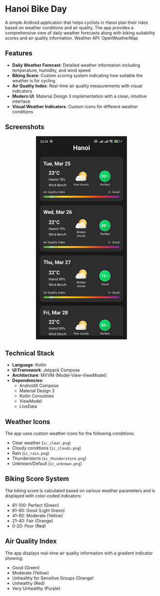 # Hanoi Bike Day

A simple Android application that helps cyclists in Hanoi plan their rides based on weather conditions and air quality. 
The app provides a comprehensive view of daily weather forecasts along with biking suitability scores and air quality information.
Weather API: OpenWeatherMap

## Features

- **Daily Weather Forecast**: Detailed weather information including temperature, humidity, and wind speed
- **Biking Score**: Custom scoring system indicating how suitable the weather is for cycling
- **Air Quality Index**: Real-time air quality measurements with visual indicators
- **Modern UI**: Material Design 3 implementation with a clean, intuitive interface
- **Visual Weather Indicators**: Custom icons for different weather conditions

## Screenshots

<p align="center">
  <img src="img.png" alt="Mobile Screenshot" width="300"/>
</p>


## Technical Stack

- **Language**: Kotlin
- **UI Framework**: Jetpack Compose
- **Architecture**: MVVM (Model-View-ViewModel)
- **Dependencies**:
  - AndroidX Compose
  - Material Design 3
  - Kotlin Coroutines
  - ViewModel
  - LiveData

## Weather Icons

The app uses custom weather icons for the following conditions:
- Clear weather (`ic_clear.png`)
- Cloudy conditions (`ic_clouds.png`)
- Rain (`ic_rain.png`)
- Thunderstorm (`ic_thunderstorm.png`)
- Unknown/Default (`ic_unknown.png`)

## Biking Score System

The biking score is calculated based on various weather parameters and is displayed with color-coded indicators:
- 81-100: Perfect (Green)
- 61-80: Good (Light Green)
- 41-60: Moderate (Yellow)
- 21-40: Fair (Orange)
- 0-20: Poor (Red)

## Air Quality Index

The app displays real-time air quality information with a gradient indicator showing:
- Good (Green)
- Moderate (Yellow)
- Unhealthy for Sensitive Groups (Orange)
- Unhealthy (Red)
- Very Unhealthy (Purple)

